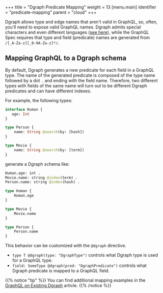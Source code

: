 +++
title = "Dgraph Predicate Mapping"
weight = 13
[menu.main]
  identifier = "predicate-mapping"
  parent = "cloud"
+++

Dgraph allows type and edge names that aren't valid in GraphQL, so, often, you'll need to expose valid GraphQL names. Dgraph admits special characters and even different languages ([see here](https://dgraph.io/docs/query-language/#predicate-name-rules)), while the GraphQL Spec requires that type and field (predicate) names are generated from `/[_A-Za-z][_0-9A-Za-z]*/`.

## Mapping GraphQL to a Dgraph schema

By default, Dgraph generates a new predicate for each field in a GraphQL type. The name of the generated predicate is composed of the type name followed by a dot `.` and ending with the field name. Therefore, two different types with fields of the same name will turn out to be different Dgraph predicates and can have different indexes.

For example, the following types:

```graphql
interface Human {
   age: Int
}

type Person {
    name: String @search(by: [hash])
}

type Movie {
    name: String @search(by: [term])
}
```

generate a Dgraph schema like:

```graphql
Human.age: int .
Movie.name: string @index(term) .
Person.name: string @index(hash) .

type Human {
	Human.age
}

type Movie {
	Movie.name
}

type Person {
	Person.name
}
```

This behavior can be customized with the `@dgraph` directive.  

* `type T @dgraph(type: "DgraphType")` controls what Dgraph type is used for a GraphQL type.
* `field: SomeType @dgraph(pred: "DgraphPredicate")` controls what Dgraph predicate is mapped to a GraphQL field.

{{% notice "tip" %}}
You can find additional mapping examples in the [GraphQL on Existing Dgraph](/docs/graphql/dgraph/#mapping-graphql-to-a-dgraph-schema) article.
{{% /notice %}}
